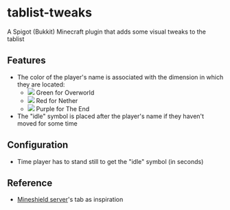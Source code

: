 # tablist-tweaks

A Spigot (Bukkit) Minecraft plugin that adds some visual tweaks to the tablist


## Features

- The color of the player's name is associated with the dimension in which they are located:
    - ![](https://via.placeholder.com/15/55ff55/55ff55.png) Green for Overworld
    - ![](https://via.placeholder.com/15/ff5555/ff5555.png) Red for Nether
    - ![](https://via.placeholder.com/15/ff55ff/ff55ff.png) Purple for The End
- The "idle" symbol is placed after the player's name if they haven't moved for some time


## Configuration

- Time player has to stand still to get the "idle" symbol (in seconds)


## Reference

- [Mineshield server](https://shield.land/mineshield)'s tab as inspiration
